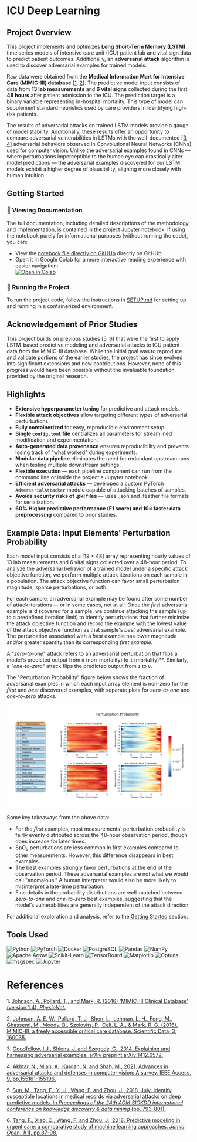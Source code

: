 # ICU Deep Learning  

## Project Overview  

This project implements and optimizes **Long Short-Term Memory (LSTM)** time series models of intensive care unit (ICU) patient lab and vital sign data to predict patient outcomes. Additionally, an **adversarial attack** algorithm is used to discover adversarial examples for trained models.  

Raw data were obtained from the **Medical Information Mart for Intensive Care (MIMIC-III) database** [[1](#ref_01), [2](#ref_02)]. The predictive model input consists of data from **13 lab measurements** and **6 vital signs** collected during the first **48 hours** after patient admission to the ICU. The prediction target is a binary variable representing in-hospital mortality. This type of model can supplement standard heuristics used by care providers in identifying high-risk patients.  

The results of adversarial attacks on trained LSTM models provide a gauge of model stability. Additionally, these results offer an opportunity to compare adversarial vulnerabilities in LSTMs with the well-documented [[3](#ref_03), [4](#ref_04)] adversarial behaviors observed in Convolutional Neural Networks (CNNs) used for computer vision. Unlike the adversarial examples found in CNNs — where perturbations imperceptible to the human eye can drastically alter model predictions — the adversarial examples discovered for our LSTM models exhibit a higher degree of plausibility, aligning more closely with human intuition.  

## Getting Started  

### 📌 Viewing Documentation  
The full documentation, including detailed descriptions of the methodology and implementation, is contained in the project Jupyter notebook. If using the notebook purely for informational purposes (without running the code), you can:
- View the [notebook file directly on GitHUb](https://github.com/duanegoodner/icu-deep-learning/blob/main/notebooks/icu_deep_learning.ipynb) directly on GitHUb
-  Open it in Google Colab for a more interactive reading experience with easier navigation:  
[![Open in Colab](https://colab.research.google.com/assets/colab-badge.svg)](https://colab.research.google.com/github/duanegoodner/lstm_adversarial_attack/blob/main/notebooks/icu_deep_learning.ipynb)  


### 🚀 Running the Project  
To run the project code, follow the instructions in [SETUP.md](SETUP.md) for setting up and running in a containerized environment.  

## Acknowledgement of Prior Studies  

This project builds on previous studies [[5](#ref_05), [6](#ref_06)] that were the first to apply LSTM-based predictive modeling and adversarial attacks to ICU patient data from the MIMIC-III database. While the initial goal was to reproduce and validate portions of the earlier studies, the project has since evolved into significant extensions and new contributions. However, none of this progress would have been possible without the invaluable foundation provided by the original research.  

## Highlights  

- **Extensive hyperparameter tuning** for predictive and attack models.  
- **Flexible attack objectives** allow targeting different types of adversarial perturbations.  
- **Fully containerized** for easy, reproducible environment setup.  
- **Single `config.toml` file** centralizes all parameters for streamlined modification and experimentation.  
- **Auto-generated data provenance** ensures reproducibility and prevents losing track of "what worked" during experiments.  
- **Modular data pipeline** eliminates the need for redundant upstream runs when testing multiple downstream settings.  
- **Flexible execution** — each pipeline component can run from the command line or inside the project's Jupyter notebook.  
- **Efficient adversarial attacks** — developed a custom PyTorch `AdversarialAttacker` module capable of attacking batches of samples.
- **Avoids security risks of .pkl files** — uses .json and .feather file formats for serialization.
- **60% Higher predictive performance (F1 score) and 10× faster data preprocessing** compared to prior studies.  


## Example Data: Input Elements' Perturbation Probability 

Each model input consists of a [19 × 48] array representing hourly values of 13 lab measurements and 6 vital signs collected over a 48-hour period. To analyze the adversarial behavior of a trained model under a specific attack objective function, we perform multiple attack iterations on each sample in a population. The attack objective function can favor small perturbation magnitude, sparse perturbations, or both.

For each sample, an adversarial example may be found after some number of attack iterations — or in some cases, not at all. Once the *first* adversarial example is discovered for a sample, we continue attacking the sample (up to a predefined iteration limit) to identify perturbations that further minimize the attack objective function and record the example with the lowest value of the attack objective function as that sample's *best* adversarial example.  The perturbation associated with a *best* example has lower magnitude and/or greater sparsity than its corresponding *first example*.

A "*zero-to-one*" attack refers to an adversarial perturbation that flips a model's predicted output from `0` (non-mortality) to `1` (mortality)**. Similarly, a *"one-to-zero"* attack flips the predicted output from `1` to `0`.

The "Perturbation Probability" figure below shows the fraction of adversarial examples in which each input array element is non-zero for the *first* and *best* discovered examples, with separate plots for *zero-to-one* and *one-to-zero* attacks.

![Perturbation Probability](docs/perturbation_probability_data.png)

Some key takeaways from the above data:
- For the *first* examples, most measurements' perturbation probability is fairly evenly distributed across the 48-hour observation period, though does increase for later times.
- SpO<sub>2</sub> perturbations are less common in first examples compared to other measurements. However, this difference disappears in best examples.
- The best examples strongly favor perturbations at the end of the observation period. These adversarial examples are not what we would call "anomalous." A human interpreter would also be more likely to misinterpret a late-time perturbation.
- Fine details in the probability distributions are well-matched between *zero-to-one* and *one-to-zero* best examples, suggesting that the model’s vulnerabilities are generally independent of the attack direction.

For additional exploration and analysis, refer to the [Getting Started](#getting-started) section.


## **Tools Used**  

![Python](https://img.shields.io/badge/Python-3.9%2B-blue?logo=python) ![PyTorch](https://img.shields.io/badge/PyTorch-%23EE4C2C?logo=pytorch&logoColor=white) ![Docker](https://img.shields.io/badge/Docker-2496ED?logo=docker&logoColor=white) ![PostgreSQL](https://img.shields.io/badge/PostgreSQL-336791?logo=postgresql&logoColor=white) ![Pandas](https://img.shields.io/badge/Pandas-150458?logo=pandas&logoColor=white) ![NumPy](https://img.shields.io/badge/NumPy-013243?logo=numpy&logoColor=white) ![Apache Arrow](https://img.shields.io/badge/Apache%20Arrow-0E77B3?logo=apache) ![Scikit-Learn](https://img.shields.io/badge/Scikit--Learn-F7931E?logo=scikit-learn&logoColor=white) ![TensorBoard](https://img.shields.io/badge/TensorBoard-FF6F00?logo=tensorflow&logoColor=white) ![Matplotlib](https://img.shields.io/badge/Matplotlib-11557C?logo=plotly&logoColor=white) ![Optuna](https://img.shields.io/badge/Optuna-7C3AED?logo=python&logoColor=white) ![msgspec](https://img.shields.io/badge/msgspec-blue) ![Jupyter](https://img.shields.io/badge/Jupyter-F37626.svg?&logo=Jupyter&logoColor=white)



# References


<a><a id="ref_01">1.</a> </a>[Johnson, A., Pollard, T., and Mark, R. (2016) 'MIMIC-III Clinical Database' (version 1.4), *PhysioNet*.](https://doi.org/10.13026/C2XW26) 

<a id="ref_02">2.</a> [Johnson, A. E. W., Pollard, T. J., Shen, L., Lehman, L. H., Feng, M., Ghassemi, M., Moody, B., Szolovits, P., Celi, L. A., & Mark, R. G. (2016). MIMIC-III, a freely accessible critical care database. Scientific Data, 3, 160035.](https://www.nature.com/articles/sdata201635)

<a id="ref_03">3.</a> [Goodfellow, I.J., Shlens, J. and Szegedy, C., 2014. Explaining and harnessing adversarial examples. arXiv preprint arXiv:1412.6572.](https://arxiv.org/abs/1412.6572)

<a id="ref_04">4.</a> [Akhtar, N., Mian, A., Kardan, N. and Shah, M., 2021. Advances in adversarial attacks and defenses in computer vision: A survey. IEEE Access, 9, pp.155161-155196.](https://arxiv.org/abs/2108.00401)

<a id="ref_05">5.</a> [Sun, M., Tang, F., Yi, J., Wang, F. and Zhou, J., 2018, July. Identify susceptible locations in medical records via adversarial attacks on deep predictive models. In *Proceedings of the 24th ACM SIGKDD international conference on knowledge discovery & data mining* (pp. 793-801).](https://dl.acm.org/doi/10.1145/3219819.3219909)

<a id="ref_06">6.</a> [Tang, F., Xiao, C., Wang, F. and Zhou, J., 2018. Predictive modeling in urgent care: a comparative study of machine learning approaches. *Jamia Open*, *1*(1), pp.87-98.](https://academic.oup.com/jamiaopen/article/1/1/87/5032901)

